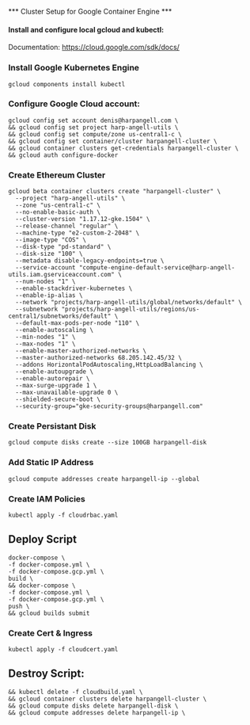 *** Cluster Setup for Google Container Engine ***

####  Install and configure local gcloud and kubectl:

Documentation: https://cloud.google.com/sdk/docs/

### Install Google Kubernetes Engine

`gcloud components install kubectl`

### Configure Google Cloud account:
```
gcloud config set account denis@harpangell.com \
&& gcloud config set project harp-angell-utils \
&& gcloud config set compute/zone us-central1-c \
&& gcloud config set container/cluster harpangell-cluster \
&& gcloud container clusters get-credentials harpangell-cluster \
&& gcloud auth configure-docker
```

### Create Ethereum Cluster

```
gcloud beta container clusters create "harpangell-cluster" \
  --project "harp-angell-utils" \
  --zone "us-central1-c" \
  --no-enable-basic-auth \
  --cluster-version "1.17.12-gke.1504" \
  --release-channel "regular" \
  --machine-type "e2-custom-2-2048" \
  --image-type "COS" \
  --disk-type "pd-standard" \
  --disk-size "100" \
  --metadata disable-legacy-endpoints=true \
  --service-account "compute-engine-default-service@harp-angell-utils.iam.gserviceaccount.com" \
  --num-nodes "1" \
  --enable-stackdriver-kubernetes \
  --enable-ip-alias \
  --network "projects/harp-angell-utils/global/networks/default" \
  --subnetwork "projects/harp-angell-utils/regions/us-central1/subnetworks/default" \
  --default-max-pods-per-node "110" \
  --enable-autoscaling \
  --min-nodes "1" \
  --max-nodes "1" \
  --enable-master-authorized-networks \
  --master-authorized-networks 68.205.142.45/32 \
  --addons HorizontalPodAutoscaling,HttpLoadBalancing \
  --enable-autoupgrade \
  --enable-autorepair \
  --max-surge-upgrade 1 \
  --max-unavailable-upgrade 0 \
  --shielded-secure-boot \
  --security-group="gke-security-groups@harpangell.com"
```

### Create Persistant Disk

`gcloud compute disks create --size 100GB harpangell-disk`

### Add Static IP Address

`gcloud compute addresses create harpangell-ip --global`

### Create IAM Policies

`kubectl apply -f cloudrbac.yaml`

## Deploy Script

```
docker-compose \
-f docker-compose.yml \
-f docker-compose.gcp.yml \
build \
&& docker-compose \
-f docker-compose.yml \
-f docker-compose.gcp.yml \
push \
&& gcloud builds submit
```

### Create Cert & Ingress

`kubectl apply -f cloudcert.yaml`

## Destroy Script:

```
&& kubectl delete -f cloudbuild.yaml \
&& gcloud container clusters delete harpangell-cluster \
&& gcloud compute disks delete harpangell-disk \
&& gcloud compute addresses delete harpangell-ip \
```
